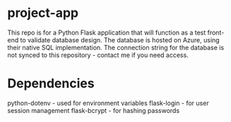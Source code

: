 # project-app

This repo is for a Python Flask application that will function as a test front-end to validate database design.  The database is hosted on Azure, using their native SQL implementation.
The connection string for the database is not synced to this repository - contact me if you need access.

# Dependencies
python-dotenv - used for environment variables
flask-login - for user session management
flask-bcrypt - for hashing passwords